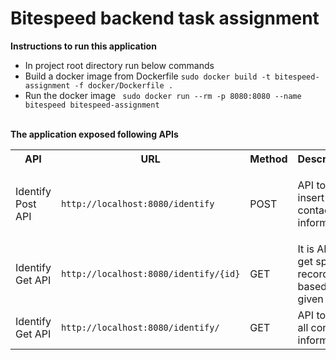 # Bitespeed backend task assignment

<b> Instructions to run this application </b>
<ul>
<li> In project root directory run below commands </li>
<li> Build a docker image from Dockerfile <code>sudo docker build -t bitespeed-assignment -f docker/Dockerfile .</code></li>
<li> Run the docker image <code> sudo docker run --rm -p 8080:8080 --name bitespeed bitespeed-assignment</code></li>
</ul>
<br/>
<b> The application exposed following APIs </b>
<table>
<tr>
<th>API</th>
<th>URL</th>
<th>Method</th>
<th>Description</th>
<th>Payload</th>
</tr>
<tr>
<td>Identify Post API</td>
<td><code>http://localhost:8080/identify</code></td>
<td>POST</td>
<td>API to insert contact information.</td>
<td><code>{
    "email":"hemanth@gmail.com",
    "phoneNumber":"8892770064"<br/>
}</code></td>
</tr>
<tr>
<td>Identify Get API</td>
<td><code>http://localhost:8080/identify/{id}</code></td>
<td>GET</td>
<td>It is API to get specific record based on given ID</td>
</tr>
<tr>
<td>Identify Get API</td>
<td><code>http://localhost:8080/identify/</code></td>
<td>GET</td>
<td>API to list all contact information</td>
</tr>
</table>
